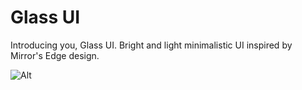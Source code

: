 # Glass UI

Introducing you, Glass UI. Bright and light minimalistic UI inspired by Mirror's Edge design.

![Alt](<img width='900px' src="https://i.imgur.com/I9byoY7.png">)
